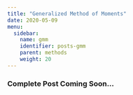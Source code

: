 ```yaml
---
title: "Generalized Method of Moments"
date: 2020-05-09
menu:
  sidebar:
    name: gmm
    identifier: posts-gmm
    parent: methods
    weight: 20
---
```


### Complete Post Coming Soon...